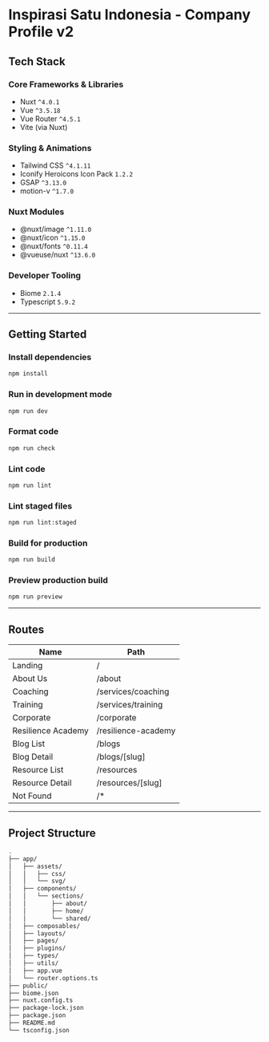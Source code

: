 # Inspirasi Satu Indonesia - Company Profile v2

## Tech Stack

### Core Frameworks & Libraries
- Nuxt `^4.0.1`
- Vue `^3.5.18`
- Vue Router `^4.5.1`
- Vite (via Nuxt)

### Styling & Animations
- Tailwind CSS `^4.1.11`
- Iconify Heroicons Icon Pack `1.2.2`
- GSAP `^3.13.0`
- motion-v `^1.7.0`

### Nuxt Modules
- @nuxt/image `^1.11.0`
- @nuxt/icon `^1.15.0`
- @nuxt/fonts `^0.11.4`
- @vueuse/nuxt `^13.6.0`

### Developer Tooling
- Biome `2.1.4`
- Typescript `5.9.2`

---

## Getting Started

### Install dependencies

```bash
npm install
```

### Run in development mode

```bash
npm run dev
```

### Format code

```bash
npm run check
```

### Lint code

```bash
npm run lint
```

### Lint staged files

```bash
npm run lint:staged
```

### Build for production

```bash
npm run build
```

### Preview production build

```bash
npm run preview
```
---

## Routes

| Name               	| Path                	|
|--------------------	|---------------------	|
| Landing            	| /                   	|
| About Us           	| /about              	|
| Coaching           	| /services/coaching  	|
| Training           	| /services/training  	|
| Corporate          	| /corporate          	|
| Resilience Academy 	| /resilience-academy 	|
| Blog List          	| /blogs              	|
| Blog Detail        	| /blogs/[slug]       	|
| Resource List      	| /resources          	|
| Resource Detail    	| /resources/[slug]    	|
| Not Found          	| /*                  	|

---

## Project Structure

```bash
.
├── app/
│   ├── assets/
│   │   ├── css/
│   │   └── svg/
│   ├── components/
│   │   └── sections/
│   │       ├── about/
│   │       ├── home/
│   │       └── shared/
│   ├── composables/
│   ├── layouts/
│   ├── pages/
│   ├── plugins/
│   ├── types/
│   ├── utils/
│   ├── app.vue
│   └── router.options.ts
├── public/
├── biome.json
├── nuxt.config.ts
├── package-lock.json
├── package.json
├── README.md
└── tsconfig.json

```

